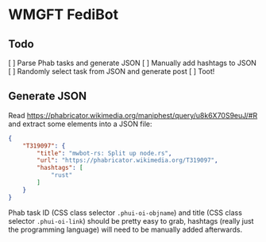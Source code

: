 # WMGFT FediBot

## Todo
[ ] Parse Phab tasks and generate JSON
[ ] Manually add hashtags to JSON
[ ] Randomly select task from JSON and generate post
[ ] Toot!

## Generate JSON
Read https://phabricator.wikimedia.org/maniphest/query/u8k6X70S9euJ/#R and extract some elements into a JSON file:

```json
{
	"T319097": {
		"title": "mwbot-rs: Split up node.rs",
		"url": "https://phabricator.wikimedia.org/T319097",
		"hashtags": [
			"rust"
		]
	}
}
```
Phab task ID (CSS class selector `.phui-oi-objname`) and title (CSS class selector `.phui-oi-link`) should be pretty easy to grab, hashtags (really just the programming language) will need to be manually added afterwards.


